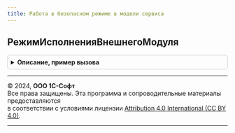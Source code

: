 ```yaml
---
title: Работа в безопасном режиме в модели сервиса
---
```



## РежимИсполненияВнешнегоМодуля
<details style="margin: 1em 0; padding: 0.5em; border: 1px solid #ccc; border-radius: 6px;">

<summary style="font-weight: bold; cursor: pointer;">Описание, пример вызова</summary>

```bsl

// Возвращает режим исполнения внешнего модуля в модели сервиса.
//
// Параметры:
//  ВнешнийМодуль - ЛюбаяСсылка - ссылка
//
// Возвращаемое значение:
//	Строка - режим исполнения внешнего модуля.
//
Функция РежимИсполненияВнешнегоМодуля(Знач ВнешнийМодуль) Экспорт
```

Пример вызова
```bsl
Результат = РаботаВБезопасномРежимеВМоделиСервиса.РежимИсполненияВнешнегоМодуля(ВнешнийМодуль) 
```
</details>

---

© 2024, **ООО 1С-Софт**  
Все права защищены. Эта программа и сопроводительные материалы предоставляются  
в соответствии с условиями лицензии [Attribution 4.0 International (CC BY 4.0)](https://creativecommons.org/licenses/by/4.0/legalcode).

---
